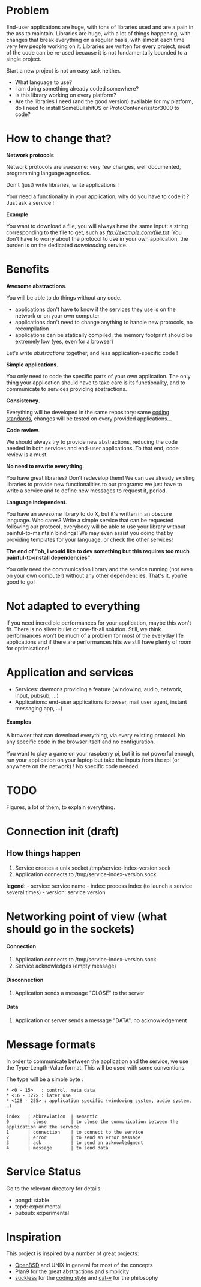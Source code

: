 # Problem

End-user applications are huge, with tons of libraries used and are a pain in the ass to maintain.
Libraries are huge, with a lot of things happening, with changes that break everything on a regular basis, with almost each time very few people working on it.
Libraries are written for every project, most of the code can be re-used because it is not fundamentally bounded to a single project.

Start a new project is not an easy task neither.

- What language to use?
- I am doing something already coded somewhere?
- Is this library working on every platform?
- Are the libraries I need (and the good version) available for my platform, do I need to install SomeBullshitOS or ProtoContenerizator3000 to code?

# How to change that?

**Network protocols**

Network protocols are awesome: very few changes, well documented, programming language agnostics.

Don't (just) write libraries, write applications !

Your need a functionality in your application, why do you have to code it ?
Just ask a service !

**Example**

You want to download a file, you will always have the same input: a string corresponding to the file to get, such as _ftp://example.com/file.txt_.
You don't have to worry about the protocol to use in your own application, the burden is on the dedicated *downloading* service.

# Benefits

**Awesome abstractions**.

You will be able to do things without any code.

* applications don't have to know if the services they use is on the network or on your own computer
* applications don't need to change anything to handle new protocols, no recompilation
* applications can be statically compiled, the memory footprint should be extremely low (yes, even for a browser)

Let's write *abstractions* together, and less application-specific code !

**Simple applications**.

You only need to code the specific parts of your own application.
The only thing your application should have to take care is its functionality, and to communicate to services providing abstractions.

**Consistency**.

Everything will be developed in the same repository: same [coding standards][codingstyle], changes will be tested on every provided applications…

**Code review**.

We should always try to provide new abstractions, reducing the code needed in both services and end-user applications.
To that end, code review is a must.

**No need to rewrite everything**.

You have great libraries?
Don't redevelop them!
We can use already existing libraries to provide new functionalities to our programs: we just have to write a service and to define new messages to request it, period.

**Language independent**.

You have an awesome library to do X, but it's written in an obscure language.
Who cares?
Write a simple service that can be requested following our protocol, everybody will be able to use your library without painful-to-maintain bindings!
We may even assist you doing that by providing templates for your language, or check the other services!

**The end of "oh, I would like to dev something but this requires too much painful-to-install dependencies"**.

You only need the communication library and the service running (not even on your own computer) without any other dependencies.
That's it, you're good to go!

# Not adapted to everything

If you need incredible performances for your application, maybe this won't fit.
There is no silver bullet or one-fit-all solution.
Still, we think performances won't be much of a problem for most of the everyday life applications and if there are performances hits we still have plenty of room for optimisations!

# Application and services

- Services: daemons providing a feature (windowing, audio, network, input, pubsub, …)
- Applications: end-user applications (browser, mail user agent, instant messaging app, …)

#### Examples

A browser that can download everything, via every existing protocol.
No any specific code in the browser itself and no configuration.

You want to play a game on your raspberry pi, but it is not powerful enough, run your application on your laptop but take the inputs from the rpi (or anywhere on the network) !
No specific code needed.

# TODO

Figures, a lot of them, to explain everything.

# Connection init (draft)

## How things happen

1. Service creates a unix socket /tmp/service-index-version.sock
1. Application connects to /tmp/service-index-version.sock

__legend__:
    - service: service name
    - index: process index (to launch a service several times)
    - version: service version

# Networking point of view (what should go in the sockets)

#### Connection
1. Application connects to /tmp/service-index-version.sock
1. Service acknowledges (empty message)

#### Disconnection
1. Application sends a message "CLOSE" to the server

#### Data
1. Application or server sends a message "DATA", no acknowledgement

# Message formats

In order to communicate between the application and the service, we use the Type-Length-Value format.
This will be used with some conventions.

The type will be a simple byte :

    * <0 - 15>   : control, meta data
    * <16 - 127> : later use
    * <128 - 255> : application specific (windowing system, audio system, …)

    index   | abbreviation  | semantic
    0       | close         | to close the communication between the application and the service
    1       | connection    | to connect to the service
    2       | error         | to send an error message
    3       | ack           | to send an acknowledgment
    4       | message       | to send data 

# Service Status

Go to the relevant directory for details.

- pongd: stable
- tcpd: experimental
- pubsub: experimental

# Inspiration

This project is inspired by a number of great projects:

- [OpenBSD][openbsd] and UNIX in general for most of the concepts
- Plan9 for the great abstractions and simplicity
- [suckless][suckless] for the [coding style][codingstyle] and [cat-v][catv] for the philosophy

[codingstyle]: http://suckless.org/coding_style
[suckless]: http://suckless.org
[catv]: http://cat-v.org
[openbsd]: https://openbsd.org
